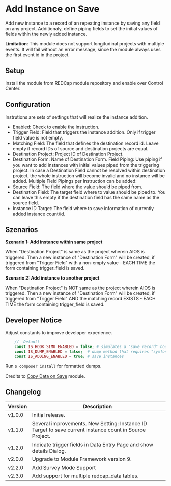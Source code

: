 # Add Instance on Save
Add new instance to a record of an repeating instance by saving any field on any project. Additionaly, define piping fields to set the initial values of fields within the newly added instance.

**Limitation**: This module does not support longitudinal projects with multiple events. It will fail without an error message, since the module always uses the first event id in the project.

## Setup

Install the module from REDCap module repository and enable over Control Center.

## Configuration

Instrutions are sets of settings that will realize the instance addition.
- Enabled: Check to enable the instruction.
- Trigger Field: Field that triggers the instance addition. Only if trigger field value is not empty.
- Matching Field: The field that defines the destination record id. Leave empty if record IDs of source and destination projects are equal.
- Destination Project: Project ID of Destination Project. 
- Destination Form: Name of Destination Form.
Field Piping: Use piping if you want to add instances with initial values piped from the triggering project. In case a Destination Field cannot be resolved within destination project, the whole instruction will become invalid and no instance will be added.
Multiple Field Pipings per Instruction can be added:
- Source Field: The field where the value should be piped from.
- Destination Field: The target field where to value should be piped to. You can leave this empty if the destination field has the same name as the source field.
- Instance ID Target: The field where to save information of currently added instance count/id.

## Szenarios

**Szenario 1: Add instance within same project**

When "Destination Project" is same as the project wherein AIOS is triggered.
Then a new instance of "Destination Form" will be created, if triggered from "Trigger Field" with a non-empty value   - EACH TIME the form containing trigger_field is saved.

**Szenario 2: Add instance to another project**

When "Destination Project" is NOT same as the project wherein AIOS is triggered.
Then a new instance of "Destination Form" will be created, if triggered from "Trigger Field"  AND the matching record EXISTS - EACH TIME the form containing trigger_field is saved.

## Developer Notice
Adjust constants to improve developer experience.

```php
    //  Default
    const IS_HOOK_SIMU_ENABLED = false; # simulates a "save_record" hook on every page load
    const IS_DUMP_ENABLED = false;  # dump method that requires "symfony/var-dumper"
    const IS_ADDING_ENABLED = true; # save instances
```

Run `$ composer install` for formatted dumps.

Credits to [Copy Data on Save](https://github.com/lsgs/redcap-copy-data-on-save) module.

## Changelog

Version | Description
------- | --------------------
v1.0.0  | Initial release.
v1.1.0  | Several improvements. New Setting: Instance ID Target to save current instance count in Source Project.
v1.2.0  | Indicate trigger fields in Data Entry Page and show details Dialog.
v2.0.0  | Upgrade to Module Framework version 9.
v2.2.0  | Add Survey Mode Support
v2.3.0  | Add support for multiple redcap_data tables.